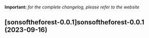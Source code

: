 **Important:**
*for the complete changelog, please refer to the website*




## [sonsoftheforest-0.0.1]sonsoftheforest-0.0.1 (2023-09-16)

